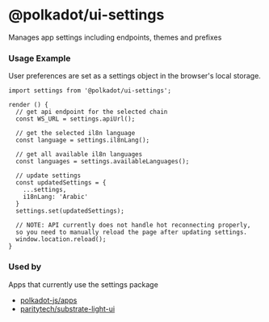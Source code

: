 # @polkadot/ui-settings

Manages app settings including endpoints, themes and prefixes

### Usage Example
User preferences are set as a settings object in the browser's local storage.
```
import settings from '@polkadot/ui-settings';

render () {
  // get api endpoint for the selected chain
  const WS_URL = settings.apiUrl();

  // get the selected il8n language
  const language = settings.il8nLang();

  // get all available il8n languages
  const languages = settings.availableLanguages();

  // update settings
  const updatedSettings = {
    ...settings,
    i18nLang: 'Arabic'
  }
  settings.set(updatedSettings);

  // NOTE: API currently does not handle hot reconnecting properly,
  so you need to manually reload the page after updating settings.
  window.location.reload();
}
```

### Used by
Apps that currently use the settings package
* [polkadot-js/apps]('https://www.github.com/polkadot-js/apps')
* [paritytech/substrate-light-ui](https://github.com/paritytech/substrate-light-ui)

